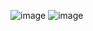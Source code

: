 ![image](https://user-images.githubusercontent.com/108175657/194122476-d0368c99-f3ed-4e54-9582-ccfb45ab17fc.png)
![image](https://user-images.githubusercontent.com/108175657/194122681-5ae42aa6-15ae-4555-af6e-0567d1838965.png)
